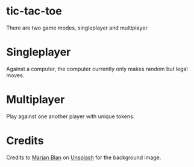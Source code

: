 # tic-tac-toe

There are two game modes, singleplayer and multiplayer.

# Singleplayer

Against a computer, the computer currently only makes random but legal moves.

# Multiplayer

Play against one another player with unique tokens.

# Credits

Credits to [Marjan Blan](https://unsplash.com/photos/_kUxT8WkoeY) on [Unsplash](https://unsplash.com/) for the background image.
